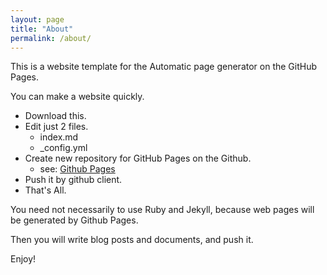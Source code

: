```yaml
---
layout: page
title: "About"
permalink: /about/
---
```

This is a website template for the Automatic page generator on the GitHub Pages.

You can make a website quickly.

- Download this.
- Edit just 2 files. 
  - index.md
  - _config.yml
- Create new repository for GitHub Pages on the Github.
  - see: [Github Pages](https://pages.github.com/)
- Push it by github client.
- That's All.

You need not necessarily to use Ruby and Jekyll, because web pages will be generated by Github Pages.

Then you will write blog posts and documents, and push it.

Enjoy!
